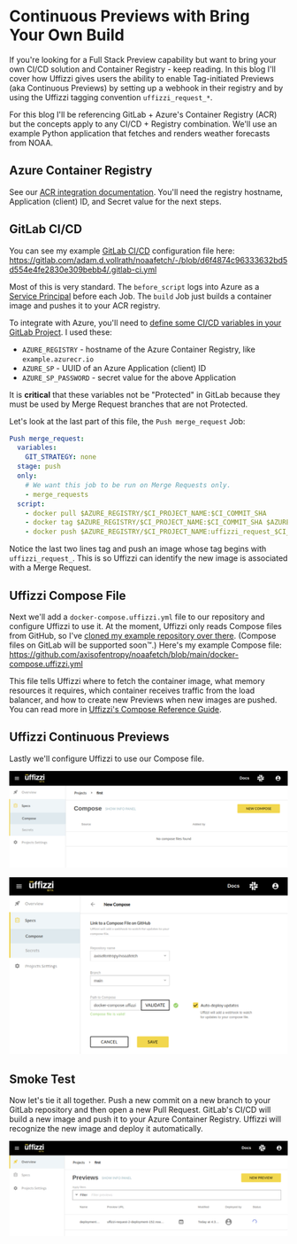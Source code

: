 # Continuous Previews with Bring Your Own Build 

If you're looking for a Full Stack Preview capability but want to bring your own CI/CD solution and Container Registry - keep reading.  In this blog I'll cover how Uffizzi gives users the ability to enable Tag-initiated Previews (aka Continuous Previews) by setting up a webhook in their registry and by using the Uffizzi tagging convention `uffizzi_request_*`. 

For this blog I'll be referencing GitLab + Azure's Container Registry (ACR) but the concepts apply to any CI/CD + Registry combination. We'll use an example Python application that fetches and renders weather forecasts from NOAA.

## Azure Container Registry

See our [ACR integration documentation](config/container-registry-integrations.md). You'll need the registry hostname, Application (client) ID, and Secret value for the next steps.

## GitLab CI/CD

You can see my example [GitLab CI/CD](https://docs.gitlab.com/ee/ci/) configuration file here: <https://gitlab.com/adam.d.vollrath/noaafetch/-/blob/d6f4874c96333632bd5d554e4fe2830e309bebb4/.gitlab-ci.yml>

Most of this is very standard. The `before_script` logs into Azure as a [Service Principal](https://docs.microsoft.com/en-us/azure/active-directory/develop/app-objects-and-service-principals) before each Job. The `build` Job just builds a container image and pushes it to your ACR registry.

To integrate with Azure, you'll need to [define some CI/CD variables in your GitLab Project](https://docs.gitlab.com/ee/ci/variables/#add-a-cicd-variable-to-a-project). I used these:

- `AZURE_REGISTRY` - hostname of the Azure Container Registry, like `example.azurecr.io`
- `AZURE_SP` - UUID of an Azure Application (client) ID
- `AZURE_SP_PASSWORD` - secret value for the above Application

It is **critical** that these variables not be "Protected" in GitLab because they must be used by Merge Request branches that are not Protected.

Let's look at the last part of this file, the `Push merge_request` Job:

``` yaml title=".gitlab-ci.yml" hl_lines="10 11"
Push merge_request:
  variables:
    GIT_STRATEGY: none
  stage: push
  only:
    # We want this job to be run on Merge Requests only.
    - merge_requests
  script:
    - docker pull $AZURE_REGISTRY/$CI_PROJECT_NAME:$CI_COMMIT_SHA
    - docker tag $AZURE_REGISTRY/$CI_PROJECT_NAME:$CI_COMMIT_SHA $AZURE_REGISTRY/$CI_PROJECT_NAME:uffizzi_request_$CI_MERGE_REQUEST_IID
    - docker push $AZURE_REGISTRY/$CI_PROJECT_NAME:uffizzi_request_$CI_MERGE_REQUEST_IID
```

Notice the last two lines tag and push an image whose tag begins with `uffizzi_request_`. This is so Uffizzi can identify the new image is associated with a Merge Request.

## Uffizzi Compose File

Next we'll add a `docker-compose.uffizzi.yml` file to our repository and configure Uffizzi to use it. At the moment, Uffizzi only reads Compose files from GitHub, so I've [cloned my example repository over there](https://github.com/axisofentropy/noaafetch/). (Compose files on GitLab will be supported soon&trade;.) Here's my example Compose file: <https://github.com/axisofentropy/noaafetch/blob/main/docker-compose.uffizzi.yml>

This file tells Uffizzi where to fetch the container image, what memory resources it requires, which container receives traffic from the load balancer, and how to create new Previews when new images are pushed. You can read more in [Uffizzi's Compose Reference Guide](../config/compose-spec.md).

## Uffizzi Continuous Previews

Lastly we'll configure Uffizzi to use our Compose file.

![New Compose File](../assets/images/blog-1-new-compose.png)

![Link Compose File](../assets/images/blog-1-link-compose.png)

## Smoke Test

Now let's tie it all together. Push a new commit on a new branch to your GitLab repository and then open a new Pull Request. GitLab's CI/CD will build a new image and push it to your Azure Container Registry. Uffizzi will recognize the new image and deploy it automatically.

![New Preview](../assets/images/blog-1-new-preview.png)
